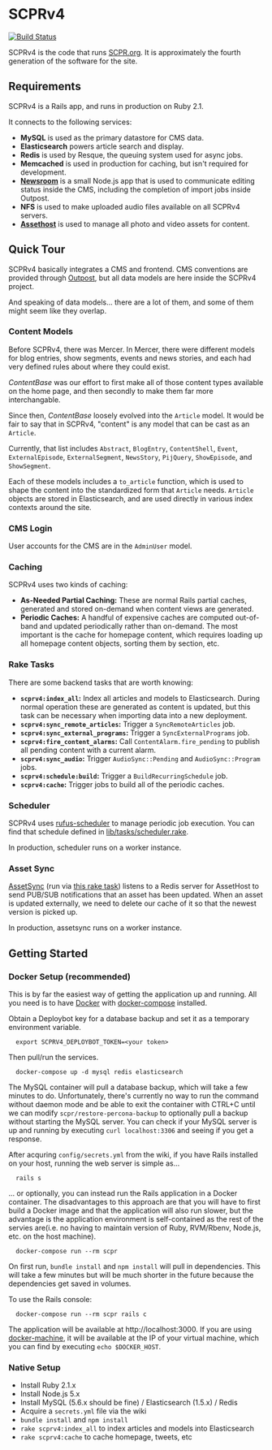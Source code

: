 # SCPRv4

[![Build Status](https://circleci.com/gh/SCPR/SCPRv4.png)](https://circleci.com/gh/SCPR/SCPRv4)

SCPRv4 is the code that runs [SCPR.org](http://www.scpr.org). It is
approximately the fourth generation of the software for the site.

## Requirements

SCPRv4 is a Rails app, and runs in production on Ruby 2.1.

It connects to the following services:

* __MySQL__ is used as the primary datastore for CMS data.
* __Elasticsearch__ powers article search and display.
* __Redis__ is used by Resque, the queuing system used for async jobs.
* __Memcached__ is used in production for caching, but isn't required
    for development.
* __[Newsroom](https://github.com/scpr/newsroom)__ is a small Node.js app
    that is used to communicate editing status inside the CMS, including
    the completion of import jobs inside Outpost.
* __NFS__ is used to make uploaded audio files available on all SCPRv4
    servers.
* __[Assethost](http://github.com/scpr/Assethost)__ is used to manage all
    photo and video assets for content.

## Quick Tour

SCPRv4 basically integrates a CMS and frontend. CMS conventions are provided
through [Outpost](https://github.com/scpr/outpost), but all data models are
here inside the SCPRv4 project.

And speaking of data models... there are a lot of them, and some of them might
seem like they overlap.

### Content Models

Before SCPRv4, there was Mercer. In Mercer, there were different models for
blog entries, show segments, events and news stories, and each had very
defined rules about where they could exist.

_ContentBase_ was our effort to first make all of those content types
available on the home page, and then secondly to make them far more
interchangable.

Since then, _ContentBase_ loosely evolved into the `Article` model. It would
be fair to say that in SCPRv4, "content" is any model that can be cast as an
`Article`.

Currently, that list includes `Abstract`, `BlogEntry`, `ContentShell`, `Event`,
`ExternalEpisode`, `ExternalSegment`, `NewsStory`, `PijQuery`, `ShowEpisode`,
and `ShowSegment`.

Each of these models includes a `to_article` function, which is used to shape
the content into the standardized form that `Article` needs. `Article` objects
are stored in Elasticsearch, and are used directly in various index contexts
around the site.

### CMS Login

User accounts for the CMS are in the `AdminUser` model.

### Caching

SCPRv4 uses two kinds of caching:

* __As-Needed Partial Caching:__ These are normal Rails partial caches,
    generated and stored on-demand when content views are generated.
* __Periodic Caches:__ A handful of expensive caches are computed out-of-band
    and updated periodically rather than on-demand. The most important is the
    cache for homepage content, which requires loading up all homepage content
    objects, sorting them by section, etc.

### Rake Tasks

There are some backend tasks that are worth knowing:

* __`scprv4:index_all`:__ Index all articles and models to Elasticsearch. During
    normal operation these are generated as content is updated, but this task
    can be necessary when importing data into a new deployment.
* __`scprv4:sync_remote_articles`:__ Trigger a `SyncRemoteArticles` job.
* __`scprv4:sync_external_programs`:__ Trigger a `SyncExternalPrograms` job.
* __`scprv4:fire_content_alarms`:__ Call `ContentAlarm.fire_pending` to publish
    all pending content with a current alarm.
* __`scprv4:sync_audio`:__ Trigger `AudioSync::Pending` and `AudioSync::Program`
    jobs.
* __`scprv4:schedule:build`:__ Trigger a `BuildRecurringSchedule` job.
* __`scprv4:cache`:__ Trigger jobs to build all of the periodic caches.

### Scheduler

SCPRv4 uses [rufus-scheduler](https://github.com/jmettraux/rufus-scheduler) to
manage periodic job execution. You can find that schedule defined in
[lib/tasks/scheduler.rake](lib/tasks/scheduler.rake).

In production, scheduler runs on a worker instance.

### Asset Sync

[AssetSync](lib/asset_sync.rb) (run via [this rake task](lib/tasks/asset_sync.rake))
listens to a Redis server for AssetHost to send PUB/SUB notifications that
an asset has been updated. When an asset is updated externally, we need to
delete our cache of it so that the newest version is picked up.

In production, assetsync runs on a worker instance.

## Getting Started

### Docker Setup (recommended)

This is by far the easiest way of getting the application up and running.  All you need is to have [Docker](https://www.docker.com/) with [docker-compose](https://docs.docker.com/compose/) installed.

Obtain a Deploybot key for a database backup and set it as a temporary environment variable.

      export SCPRV4_DEPLOYBOT_TOKEN=<your token>

Then pull/run the services.

      docker-compose up -d mysql redis elasticsearch

The MySQL container will pull a database backup, which will take a few minutes to do.  Unfortunately, there's currently no way to run the command without daemon mode and be able to exit the container with CTRL+C until we can modify `scpr/restore-percona-backup` to optionally pull a backup without starting the MySQL server.  You can check if your MySQL server is up and running by executing `curl localhost:3306` and seeing if you get a response.

After acquring `config/secrets.yml` from the wiki, if you have Rails installed on your host, running the web server is simple as...

      rails s

... or optionally, you can instead run the Rails application in a Docker container.  The disadvantages to this approach are that you will have to first build a Docker image and that the application will also run slower, but the advantage is the application environment is self-contained as the rest of the servies are(i.e. no having to maintain version of Ruby, RVM/Rbenv, Node.js, etc. on the host machine).
      
      docker-compose run --rm scpr

On first run, `bundle install` and `npm install` will pull in dependencies.  This will take a few minutes but will be much shorter in the future because the dependencies get saved in volumes.

To use the Rails console:

      docker-compose run --rm scpr rails c

The application will be available at http://localhost:3000.  If you are using [docker-machine](https://docs.docker.com/machine/), it will be available at the IP of your virtual machine, which you can find by executing `echo $DOCKER_HOST`.

### Native Setup

* Install Ruby 2.1.x
* Install Node.js 5.x
* Install MySQL (5.6.x should be fine) / Elasticsearch (1.5.x) / Redis
* Acquire a `secrets.yml` file via the wiki
* `bundle install` and `npm install`
* `rake scprv4:index_all` to index articles and models into Elasticsearch
* `rake scprv4:cache` to cache homepage, tweets, etc

